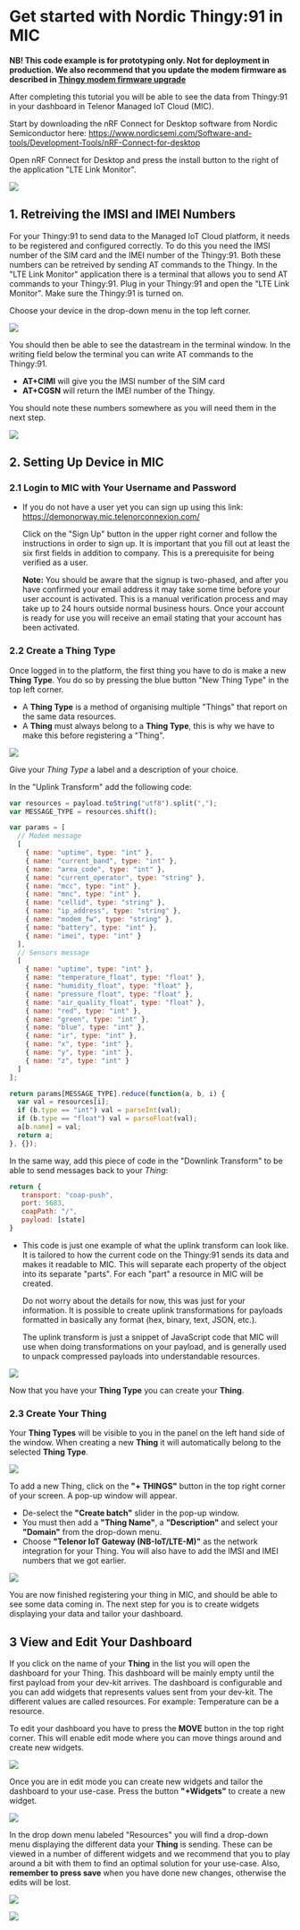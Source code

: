 # Get started with Nordic Thingy:91 in MIC

**NB! This code example is for prototyping only. Not for deployment in production. We also recommend that you update the modem firmware as described in [Thingy modem firmware upgrade](https://github.com/TelenorStartIoT/tutorials/tree/master/08-Thingy-modem-fw-upgrade)**

After completing this tutorial you will be able to see the data from Thingy:91 in your dashboard in Telenor Managed IoT Cloud (MIC).

Start by downloading the nRF Connect for Desktop software from Nordic Semiconductor here: https://www.nordicsemi.com/Software-and-tools/Development-Tools/nRF-Connect-for-desktop

Open nRF Connect for Desktop and press the install button to the right of the application "LTE Link Monitor".

![](https://github.com/TelenorStartIoT/tutorials/blob/master/05-thingy-get-started/assets/1.1-nrf-link-monitor.png)

## 1. Retreiving the IMSI and IMEI Numbers

For your Thingy:91 to send data to the Managed IoT Cloud platform, it needs to be registered and configured correctly. To do this you need the IMSI number of the SIM card and the IMEI number of the Thingy:91. Both these numbers can be retreived by sending AT commands to the Thingy. In the "LTE Link Monitor" application there is a terminal that allows you to send AT commands to your Thingy:91. Plug in your Thingy:91 and open the "LTE Link Monitor". Make sure the Thingy:91 is turned on.

Choose your device in the drop-down menu in the top left corner.

![](https://github.com/TelenorStartIoT/tutorials/blob/master/05-thingy-get-started/assets/1.2-select-device.png)

You should then be able to see the datastream in the terminal window. In the writing field below the terminal you can write AT commands to the Thingy:91.

- **AT+CIMI** will give you the IMSI number of the SIM card
- **AT+CGSN** will return the IMEI number of the Thingy.

You should note these numbers somewhere as you will need them in the next step.

![](https://github.com/TelenorStartIoT/tutorials/blob/master/05-thingy-get-started/assets/1.3-at-commands.png)

## 2. Setting Up Device in MIC

### 2.1 Login to MIC with Your Username and Password

- If you do not have a user yet you can sign up using this link: https://demonorway.mic.telenorconnexion.com/

  Click on the "Sign Up" button in the upper right corner and follow the instructions in order to sign up. It is important that you fill out at least the six first fields in addition to company. This is a prerequisite for being verified as a user.

  **Note:** You should be aware that the signup is two-phased, and after you have confirmed your email address it may take some time before your user account is activated. This is a manual verification process and may take up to 24 hours outside normal business hours. Once your account is ready for use you will receive an email stating that your account has been activated.

### 2.2 Create a Thing Type

Once logged in to the platform, the first thing you have to do is make a new **Thing Type**. You do so by pressing the blue button "New Thing Type" in the top left corner.

- A **Thing Type** is a method of organising multiple "Things" that report on the same data resources.
- A **Thing** must always belong to a **Thing Type**, this is why we have to make this before registering a "Thing".

![](https://github.com/TelenorStartIoT/tutorials/blob/master/05-thingy-get-started/assets/1.4-new-thing-type.PNG)

Give your _Thing Type_ a label and a description of your choice.

In the "Uplink Transform" add the following code:

```javascript
var resources = payload.toString("utf8").split(",");
var MESSAGE_TYPE = resources.shift();

var params = [
  // Modem message
  [
    { name: "uptime", type: "int" },
    { name: "current_band", type: "int" },
    { name: "area_code", type: "int" },
    { name: "current_operator", type: "string" },
    { name: "mcc", type: "int" },
    { name: "mnc", type: "int" },
    { name: "cellid", type: "string" },
    { name: "ip_address", type: "string" },
    { name: "modem_fw", type: "string" },
    { name: "battery", type: "int" },
    { name: "imei", type: "int" }
  ],
  // Sensors message
  [
    { name: "uptime", type: "int" },
    { name: "temperature_float", type: "float" },
    { name: "humidity_float", type: "float" },
    { name: "pressure_float", type: "float" },
    { name: "air_quality_float", type: "float" },
    { name: "red", type: "int" },
    { name: "green", type: "int" },
    { name: "blue", type: "int" },
    { name: "ir", type: "int" },
    { name: "x", type: "int" },
    { name: "y", type: "int" },
    { name: "z", type: "int" }
  ]
];

return params[MESSAGE_TYPE].reduce(function(a, b, i) {
  var val = resources[i];
  if (b.type == "int") val = parseInt(val);
  if (b.type == "float") val = parseFloat(val);
  a[b.name] = val;
  return a;
}, {});
```

In the same way, add this piece of code in the "Downlink Transform" to be able to send messages back to your _Thing_:

```Javascript
return {
   transport: "coap-push",
   port: 5683,
   coapPath: "/",
   payload: [state]
}
```

- This code is just one example of what the uplink transform can look like. It is tailored to how the current code on the Thingy:91 sends its data and makes it readable to MIC. This will separate each property of the object into its separate "parts". For each "part" a resource in MIC will be created.

  Do not worry about the details for now, this was just for your information. It is possible to create uplink transformations for payloads formatted in basically any format (hex, binary, text, JSON, etc.).

  The uplink transform is just a snippet of JavaScript code that MIC will use when doing transformations on your payload, and is generally used to unpack compressed payloads into understandable resources.

![](https://github.com/TelenorStartIoT/tutorials/blob/master/05-thingy-get-started/assets/1.5-thing-type.PNG)

Now that you have your **Thing Type** you can create your **Thing**.

### 2.3 Create Your Thing

Your **Thing Types** will be visible to you in the panel on the left hand side of the window. When creating a new **Thing** it will automatically belong to the selected **Thing Type**.

![](https://github.com/TelenorStartIoT/tutorials/blob/master/05-thingy-get-started/assets/1.6-new-thing.PNG)

To add a new Thing, click on the **"+ THINGS"** button in the top right corner of your screen. A pop-up window will appear.

- De-select the **"Create batch"** slider in the pop-up window.
- You must then add a **"Thing Name"**, a **"Description"** and select your **"Domain"** from the drop-down menu.
- Choose **"Telenor IoT Gateway (NB-IoT/LTE-M)"** as the network integration for your Thing. You will also have to add the IMSI and IMEI numbers that we got earlier.

![](https://github.com/TelenorStartIoT/tutorials/blob/master/05-thingy-get-started/assets/1.7-thing.PNG)

You are now finished registering your thing in MIC, and should be able to see some data coming in. The next step for you is to create widgets displaying your data and tailor your dashboard.

## 3 View and Edit Your Dashboard

If you click on the name of your **Thing** in the list you will open the dashboard for your Thing. This dashboard will be mainly empty until the first payload from your dev-kit arrives. The dashboard is configurable and you can add widgets that represents values sent from your dev-kit. The different values are called resources. For example: Temperature can be a resource.

To edit your dashboard you have to press the **MOVE** button in the top right corner. This will enable edit mode where you can move things around and create new widgets.

![](https://github.com/TelenorStartIoT/tutorials/blob/master/05-thingy-get-started/assets/1.8-move.PNG)

Once you are in edit mode you can create new widgets and tailor the dashboard to your use-case. Press the button **"+Widgets"** to create a new widget.

![](https://github.com/TelenorStartIoT/tutorials/blob/master/05-thingy-get-started/assets/1.9-new-widget.png)

In the drop down menu labeled "Resources" you will find a drop-down menu displaying the different data your **Thing** is sending. These can be viewed in a number of different widgets and we recommend that you to play around a bit with them to find an optimal solution for your use-case. Also, **remember to press save** when you have done new changes, otherwise the edits will be lost.

![](https://github.com/TelenorStartIoT/tutorials/blob/master/05-thingy-get-started/assets/1.10-widget.PNG)

![](https://github.com/TelenorStartIoT/tutorials/blob/master/05-thingy-get-started/assets/1.11-save.png)
